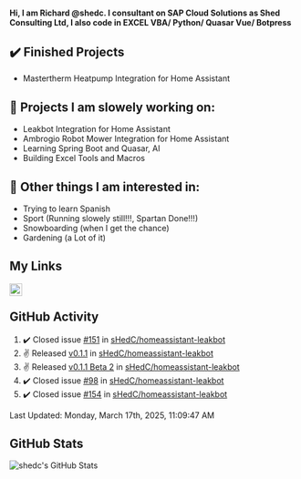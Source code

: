 #### Hi, I am Richard @shedc. I consultant on SAP Cloud Solutions as Shed Consulting Ltd, I also code in EXCEL VBA/ Python/ Quasar Vue/ Botpress

## ✔️ Finished Projects
- Mastertherm Heatpump Integration for Home Assistant

## 👋 Projects I am slowely working on:
- Leakbot Integration for Home Assistant
- Ambrogio Robot Mower Integration for Home Assistant
- Learning Spring Boot and Quasar, AI
- Building Excel Tools and Macros

## 👀 Other things I am interested in:
- Trying to learn Spanish
- Sport (Running slowely still!!!, Spartan Done!!!)
- Snowboarding (when I get the chance)
- Gardening (a Lot of it)

## My Links
[<img align="left" alt="shedc | LinkedIn" width="22px" src="https://cdn.jsdelivr.net/npm/simple-icons@v3/icons/linkedin.svg" />][linkedin]

<br/>

## GitHub Activity
<!--RECENT_ACTIVITY:start-->
1. ✔️ Closed issue [#151](https://github.com/sHedC/homeassistant-leakbot/issues/151) in [sHedC/homeassistant-leakbot](https://github.com/sHedC/homeassistant-leakbot)
2. ✌️ Released [v0.1.1](https://github.com/sHedC/homeassistant-leakbot/releases/tag/0.1.1) in [sHedC/homeassistant-leakbot](https://github.com/sHedC/homeassistant-leakbot)
3. ✌️ Released [v0.1.1 Beta 2](https://github.com/sHedC/homeassistant-leakbot/releases/tag/0.1.1-b2) in [sHedC/homeassistant-leakbot](https://github.com/sHedC/homeassistant-leakbot)
4. ✔️ Closed issue [#98](https://github.com/sHedC/homeassistant-leakbot/issues/98) in [sHedC/homeassistant-leakbot](https://github.com/sHedC/homeassistant-leakbot)
5. ✔️ Closed issue [#154](https://github.com/sHedC/homeassistant-leakbot/issues/154) in [sHedC/homeassistant-leakbot](https://github.com/sHedC/homeassistant-leakbot)
<!--RECENT_ACTIVITY:end-->
<!--RECENT_ACTIVITY:last_update-->
Last Updated: Monday, March 17th, 2025, 11:09:47 AM
<!--RECENT_ACTIVITY:last_update_end-->

## GitHub Stats
<img align="left" alt="shedc's GitHub Stats" src="https://github-readme-stats.vercel.app/api?username=shedc&show_icons=true&hide_title=true" />

[linkedin]: https://www.linkedin.com/in/richard-holmes-3314251/
